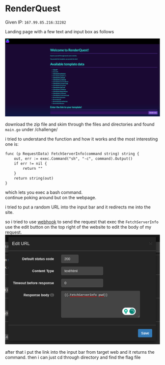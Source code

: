 # RenderQuest
Given IP: `167.99.85.216:32282`


Landing page with a few text and input box as follows

![here1](https://github.com/IcariZ/HTB/blob/main/picSource/RendQ/RenderQ1.png)

download the zip file and skim through the files and directories and found `main.go` under /challenge/ <br>

i tried to understand the function and how it works and the most interesting one is:
```
func (p RequestData) FetchServerInfo(command string) string {
	out, err := exec.Command("sh", "-c", command).Output()
	if err != nil {
		return ""
	}
	return string(out)
}
```
which lets you exec a bash command.
<br>
continue poking around but on the webpage.

i tried to put a random URL into the input bar and it redirects me into the site.

so i tried to use [webhook](https://webhook.site/) to send the request that exec the `FetchServerInfo`<br>
use the edit button on the top right of the website to edit the body of my request.<br>
![here](https://github.com/IcariZ/HTB/blob/main/picSource/RendQ/RenderQ2.png)

after that i put the link into the input bar from target web and it returns the command. then i can just cd through directory and find the flag file

